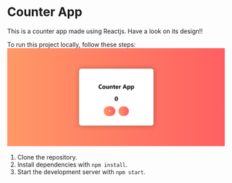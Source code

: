 # Counter App
This is a counter app made using Reactjs. Have a look on its design!!

To run this project locally, follow these steps:
![Screenshot of My Site](public\counterApp.jpg)

1. Clone the repository.
2. Install dependencies with `npm install`.
3. Start the development server with `npm start`.